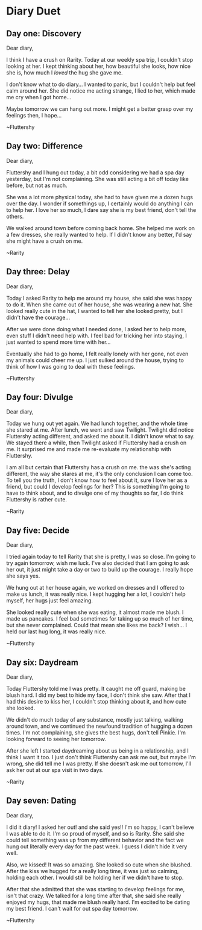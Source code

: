 # Diary Duet

## Day one: Discovery

Dear diary,

I think I have a crush on Rarity. Today at our weekly spa trip, I couldn't stop looking at her. I kept thinking about her, how beautiful she looks, how nice she is, how much I *loved* the hug she gave me.

I don't know what to do diary… I wanted to panic, but I couldn't help but feel calm around her. She did notice me acting strange, I lied to her, which made me cry when I got home…

Maybe tomorrow we can hang out more. I might get a better grasp over my feelings then, I hope…

~Fluttershy

## Day two: Difference

Dear diary,

Fluttershy and I hung out today, a bit odd considering we had a spa day yesterday, but I'm not complaining. She was still acting a bit off today like before, but not as much.

She was a lot more physical today, she had to have given me a dozen hugs over the day. I wonder if somethings up, I certainly would do anything I can to help her. I love her so much, I dare say she is my best friend, don't tell the others.

We walked around town before coming back home. She helped me work on a few dresses, she really wanted to help. If I didn't know any better, I'd say she might have a crush on me.

~Rarity

## Day three: Delay

Dear diary,

Today I asked Rarity to help me around my house, she said she was happy to do it. When she came out of her house, she was wearing a new hat. She looked really cute in the hat, I wanted to tell her she looked pretty, but I didn't have the courage…

After we were done doing what I needed done, I asked her to help more, even stuff I didn't need help with. I feel bad for tricking her into staying, I just wanted to spend more time with her…

Eventually she had to go home, I felt really lonely with her gone, not even my animals could cheer me up. I just sulked around the house, trying to think of how I was going to deal with these feelings.

~Fluttershy

## Day four: Divulge

Dear diary,

Today we hung out yet again. We had lunch together, and the whole time she stared at me. After lunch, we went and saw Twilight. Twilight did notice Fluttershy acting different, and asked me about it. I didn't know what to say. We stayed there a while, then Twilight asked if Fluttershy had a crush on me. It surprised me and made me re-evaluate my relationship with Fluttershy.

I am all but certain that Fluttershy has a crush on me. the was she's acting different, the way she stares at me, it's the only conclusion I can come too. To tell you the truth, I don't know how to feel about it, sure I love her as a friend, but could I develop feelings for her? This is something I'm going to have to think about, and to divulge one of my thoughts so far, I do think Fluttershy is rather cute.

~Rarity

## Day five: Decide

Dear diary,

I tried again today to tell Rarity that she is pretty, I was so close. I'm going to try again tomorrow, wish me luck. I've also decided that I am going to ask her out, it just might take a day or two to build up the courage. I really hope she says yes.

We hung out at her house again, we worked on dresses and I offered to make us lunch, it was really nice. I kept hugging her a lot, I couldn't help myself, her hugs just feel amazing.

She looked really cute when she was eating, it almost made me blush. I made us pancakes. I feel bad sometimes for taking up so much of her time, but she never complained. Could that mean she likes me back? I wish… I held our last hug long, it was really nice.

~Fluttershy

## Day six: Daydream

Dear diary,

Today Fluttershy told me I was pretty. It caught me off guard, making be blush hard. I did my best to hide my face, I don't think she saw. After that I had this desire to kiss her, I couldn't stop thinking about it, and how cute she looked.

We didn't do much today of any substance, mostly just talking, walking around town, and we continued the newfound tradition of hugging a dozen times. I'm not complaining, she gives the best hugs, don't tell Pinkie. I'm looking forward to seeing her tomorrow.

After she left I started daydreaming about us being in a relationship, and I think I want it too. I just don't think Fluttershy can ask me out, but maybe I'm wrong, she did tell me I was pretty. If she doesn't ask me out tomorrow, I'll ask her out at our spa visit in two days.

~Rarity

## Day seven: Dating

Dear diary,

I did it diary! I asked her out! and she said yes!! I'm so happy, I can't believe I was able to do it. I'm so proud of myself, and so is Rarity. She said she could tell something was up from my different behavior and the fact we hung out literally every day for the past week. I guess I didn't hide it very well.

Also, we kissed! It was so amazing. She looked so cute when she blushed. After the kiss we hugged for a really long time, it was just so calming, holding each other. I would still be holding her if we didn't have to stop.

After that she admitted that she was starting to develop feelings for me, isn't that crazy. We talked for a long time after that, she said she really enjoyed my hugs, that made me blush really hard. I'm excited to be dating my best friend. I can't wait for out spa day tomorrow.

~Fluttershy
